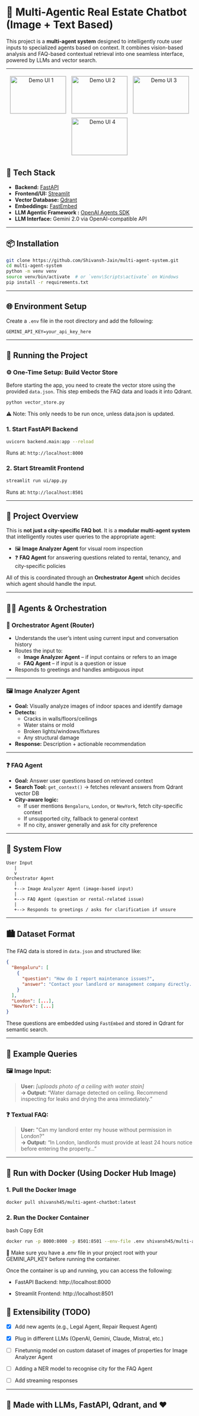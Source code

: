 # 🤖 Multi-Agentic Real Estate Chatbot (Image + Text Based)

This project is a **multi-agent system** designed to intelligently route user inputs to specialized agents based on context. It combines vision-based analysis and FAQ-based contextual retrieval into one seamless interface, powered by LLMs and vector search.

---
<p align="center">
  <img src="./images/1.png" alt="Demo UI 1" width="150" height="100" style="margin: 5px; border: 1px solid #ccc; object-fit: cover;"/>
  <img src="./images/2.png" alt="Demo UI 2" width="150" height="100" style="margin: 5px; border: 1px solid #ccc; object-fit: cover;"/>
  <img src="./images/3.png" alt="Demo UI 3" width="150" height="100" style="margin: 5px; border: 1px solid #ccc; object-fit: cover;"/>
  <img src="./images/4.png" alt="Demo UI 4" width="150" height="100" style="margin: 5px; border: 1px solid #ccc; object-fit: cover;"/>
</p>



## 🚀 Tech Stack

- **Backend:** [FastAPI](https://fastapi.tiangolo.com/)
- **Frontend/UI:** [Streamlit](https://streamlit.io/)
- **Vector Database:** [Qdrant](https://qdrant.tech/)
- **Embeddings:** [FastEmbed](https://github.com/qdrant/fastembed)
- **LLM Agentic Framework :** [OpenAI Agents SDK](https://github.com/openai/openai-agents-python)
- **LLM Interface:** Gemini 2.0 via OpenAI-compatible API


---

## 📦 Installation

```bash
git clone https://github.com/Shivansh-Jain/multi-agent-system.git
cd multi-agent-system
python -m venv venv
source venv/bin/activate  # or `venv\Scripts\activate` on Windows
pip install -r requirements.txt
```

---

## 🌐 Environment Setup

Create a `.env` file in the root directory and add the following:

```env
GEMINI_API_KEY=your_api_key_here
```

---

## 🔧 Running the Project

### ⚙️ One-Time Setup: Build Vector Store

Before starting the app, you need to create the vector store using the provided `data.json`. This step embeds the FAQ data and loads it into Qdrant.

```bash
python vector_store.py
```
⚠️ Note: This only needs to be run once, unless data.json is updated.

### 1. Start FastAPI Backend

```bash
uvicorn backend.main:app --reload
```

Runs at: `http://localhost:8000`

### 2. Start Streamlit Frontend

```bash
streamlit run ui/app.py
```

Runs at: `http://localhost:8501`

---

## 🧠 Project Overview

This is **not just a city-specific FAQ bot**. It is a **modular multi-agent system** that intelligently routes user queries to the appropriate agent:

- 🖼️ **Image Analyzer Agent** for visual room inspection
- ❓ **FAQ Agent** for answering questions related to rental, tenancy, and city-specific policies

All of this is coordinated through an **Orchestrator Agent** which decides which agent should handle the input.

---

## 🧑‍💻 Agents & Orchestration

### 🧩 Orchestrator Agent (Router)

- Understands the user’s intent using current input and conversation history
- Routes the input to:
  - **Image Analyzer Agent** – if input contains or refers to an image
  - **FAQ Agent** – if input is a question or issue
- Responds to greetings and handles ambiguous input

---

### 🖼️ Image Analyzer Agent

- **Goal:** Visually analyze images of indoor spaces and identify damage
- **Detects:**
  - Cracks in walls/floors/ceilings
  - Water stains or mold
  - Broken lights/windows/fixtures
  - Any structural damage
- **Response:** Description + actionable recommendation

---

### ❓ FAQ Agent

- **Goal:** Answer user questions based on retrieved context
- **Search Tool:** `get_context()` → fetches relevant answers from Qdrant vector DB
- **City-aware logic:**
  - If user mentions `Bengaluru`, `London`, or `NewYork`, fetch city-specific context
  - If unsupported city, fallback to general context
  - If no city, answer generally and ask for city preference

---

## 🧭 System Flow

```text
User Input
   |
   v
Orchestrator Agent
   |
   +--> Image Analyzer Agent (image-based input)
   |
   +--> FAQ Agent (question or rental-related issue)
   |
   +--> Responds to greetings / asks for clarification if unsure
```

---

## 🏙️ Dataset Format

The FAQ data is stored in `data.json` and structured like:

```json
{
  "Bengaluru": [
    {
      "question": "How do I report maintenance issues?",
      "answer": "Contact your landlord or management company directly..."
    }
  ],
  "London": [...],
  "NewYork": [...]
}
```

These questions are embedded using `FastEmbed` and stored in Qdrant for semantic search.

---

## 📘 Example Queries

### 🖼️ Image Input:
> **User:** *[uploads photo of a ceiling with water stain]*  
**→ Output:** “Water damage detected on ceiling. Recommend inspecting for leaks and drying the area immediately.”

### ❓ Textual FAQ:
> **User:** "Can my landlord enter my house without permission in London?"  
**→ Output:** “In London, landlords must provide at least 24 hours notice before entering the property…”

---

## 🐳 Run with Docker (Using Docker Hub Image)

### 1. Pull the Docker Image

```bash
docker pull shivansh45/multi-agent-chatbot:latest
```
### 2. Run the Docker Container
bash
Copy
Edit
```bash
docker run -p 8000:8000 -p 8501:8501 --env-file .env shivansh45/multi-agent-chatbot:latest
```
🔑 Make sure you have a .env file in your project root with your GEMINI_API_KEY before running the container.

Once the container is up and running, you can access the following:

- FastAPI Backend: http://localhost:8000

- Streamlit Frontend: http://localhost:8501




## 🧪 Extensibility (TODO)

- [x] Add new agents (e.g., Legal Agent, Repair Request Agent)
- [x] Plug in different LLMs (OpenAI, Gemini, Claude, Mistral, etc.)
- [ ] Finetunnig model on custom dataset of images of properties for Image Analyzer Agent
- [ ] Adding a NER model to recognise city for the FAQ Agent
- [ ] Add streaming responses



---


## 🙌 Made with LLMs, FastAPI, Qdrant, and ❤️
